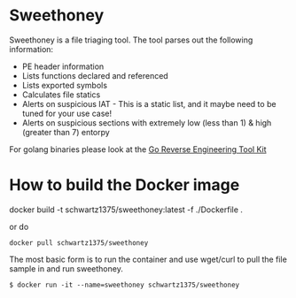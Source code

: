# Sweethoney
Sweethoney is a file triaging tool.  The tool parses out the following information:

* PE header information
* Lists functions declared and referenced
* Lists exported symbols
* Calculates file statics
* Alerts on suspicious IAT - This is a static list, and it maybe need to be tuned for your use case!
* Alerts on suspicious sections with extremely low (less than 1) & high (greater than 7) entorpy

For golang binaries please look at the [Go Reverse Engineering Tool Kit](https://go-re.tk/)

# How to build the Docker image
docker build -t schwartz1375/sweethoney:latest -f ./Dockerfile .

or do 

```
docker pull schwartz1375/sweethoney
```

The most basic form is to run the container and use wget/curl to pull the file sample in and run sweethoney.

```
$ docker run -it --name=sweethoney schwartz1375/sweethoney
```